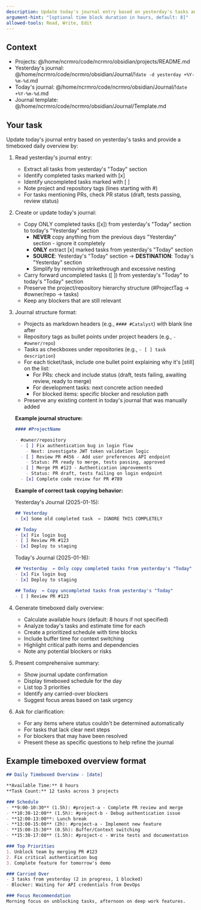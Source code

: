 ```yaml
---
description: Update today's journal entry based on yesterday's tasks and provide daily overview
argument-hint: "[optional time block duration in hours, default: 8]"
allowed-tools: Read, Write, Edit
---
```


## Context

- Projects: @/home/ncrmro/code/ncrmro/obsidian/projects/README.md
- Yesterday's journal: @/home/ncrmro/code/ncrmro/obsidian/Journal/!`date -d yesterday +%Y-%m-%d`.md
- Today's journal: @/home/ncrmro/code/ncrmro/obsidian/Journal/!`date +%Y-%m-%d`.md
- Journal template: @/home/ncrmro/code/ncrmro/obsidian/Journal/Template.md

## Your task

Update today's journal entry based on yesterday's tasks and provide a timeboxed daily overview by:

1. Read yesterday's journal entry:
   - Extract all tasks from yesterday's "Today" section
   - Identify completed tasks marked with [x]
   - Identify uncompleted tasks marked with [ ]
   - Note project and repository tags (lines starting with #)
   - For tasks mentioning PRs, check PR status (draft, tests passing, review status)

2. Create or update today's journal:
   - Copy ONLY completed tasks ([x]) from yesterday's "Today" section to today's "Yesterday" section
     * **NEVER** copy anything from the previous days "Yesterday" section - ignore it completely
     * **ONLY** extract [x] marked tasks from yesterday's "Today" section
     * **SOURCE**: Yesterday's "Today" section → **DESTINATION**: Today's "Yesterday" section
     * Simplify by removing strikethrough and excessive nesting
   - Carry forward uncompleted tasks ([ ]) from yesterday's "Today" to today's "Today" section
   - Preserve the project/repository hierarchy structure (#ProjectTag -> #owner/repo -> tasks)
   - Keep any blockers that are still relevant

3. Journal structure format:
   - Projects as markdown headers (e.g., `#### #Catalyst`) with blank line after
   - Repository tags as bullet points under project headers (e.g., `- #owner/repo`)
   - Tasks as checkboxes under repositories (e.g., `- [ ] task description`)
   - For each ticket/task, include one bullet point explaining why it's [still] on the list:
     * For PRs: check and include status (draft, tests failing, awaiting review, ready to merge)
     * For development tasks: next concrete action needed  
     * For blocked items: specific blocker and resolution path
   - Preserve any existing content in today's journal that was manually added

   **Example journal structure:**
   ```markdown
   #### #ProjectName
   
   - #owner/repository
     - [ ] Fix authentication bug in login flow
       - Next: investigate JWT token validation logic
     - [ ] Review PR #456 - Add user preferences API endpoint  
       - Status: PR ready to merge, tests passing, approved
     - [ ] Merge PR #123 - Authentication improvements
       - Status: PR draft, tests failing on login endpoint
     - [x] Complete code review for PR #789
   ```

   **Example of correct task copying behavior:**
   
   Yesterday's Journal (2025-01-15):
   ```markdown
   ## Yesterday 
   - [x] Some old completed task  ← IGNORE THIS COMPLETELY

   ## Today
   - [x] Fix login bug
   - [ ] Review PR #123
   - [x] Deploy to staging 
   ```
   
   Today's Journal (2025-01-16):
   ```markdown
   ## Yesterday  ← Only copy completed tasks from yesterday's "Today"
   - [x] Fix login bug
   - [x] Deploy to staging
   
   ## Today  ← Copy uncompleted tasks from yesterday's "Today"  
   - [ ] Review PR #123
   ```

4. Generate timeboxed daily overview:
   - Calculate available hours (default: 8 hours if not specified)
   - Analyze today's tasks and estimate time for each
   - Create a prioritized schedule with time blocks
   - Include buffer time for context switching
   - Highlight critical path items and dependencies
   - Note any potential blockers or risks

5. Present comprehensive summary:
   - Show journal update confirmation
   - Display timeboxed schedule for the day
   - List top 3 priorities
   - Identify any carried-over blockers
   - Suggest focus areas based on task urgency

6. Ask for clarification:
   - For any items where status couldn't be determined automatically
   - For tasks that lack clear next steps
   - For blockers that may have been resolved
   - Present these as specific questions to help refine the journal

## Example timeboxed overview format

```markdown
## Daily Timeboxed Overview - [date]

**Available Time:** 8 hours
**Task Count:** 12 tasks across 3 projects

### Schedule
- **9:00-10:30** (1.5h): #project-a - Complete PR review and merge
- **10:30-12:00** (1.5h): #project-b - Debug authentication issue
- **12:00-13:00**: Lunch break
- **13:00-15:00** (2h): #project-a - Implement new feature
- **15:00-15:30** (0.5h): Buffer/Context switching
- **15:30-17:00** (1.5h): #project-c - Write tests and documentation

### Top Priorities
1. Unblock team by merging PR #123
2. Fix critical authentication bug
3. Complete feature for tomorrow's demo

### Carried Over
- 3 tasks from yesterday (2 in progress, 1 blocked)
- Blocker: Waiting for API credentials from DevOps

### Focus Recommendation
Morning focus on unblocking tasks, afternoon on deep work features.
```
